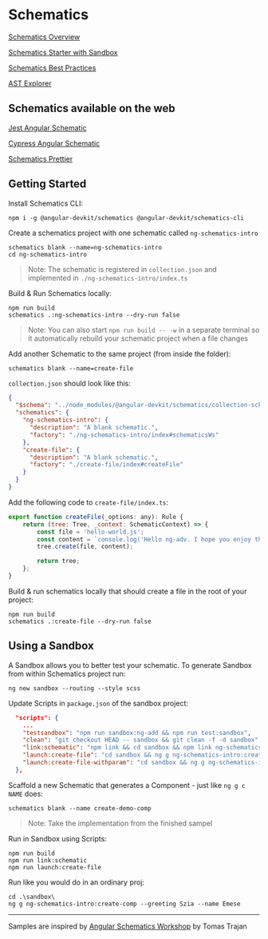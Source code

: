 # Schematics

[Schematics Overview](https://angular.io/guide/schematics)

[Schematics Starter with Sandbox](https://github.com/schuchard/schematic-starter)

[Schematics Best Practices](https://brenden.codes/posts/angular-schematics-best-practices/)

[AST Explorer](https://astexplorer.net/)

## Schematics available on the web

[Jest Angular Schematic](https://github.com/briebug/jest-schematic)

[Cypress Angular Schematic](https://github.com/briebug/cypress-schematic)

[Schematics Prettier](https://github.com/schuchard/prettier-schematic)

## Getting Started

Install Schematics CLI:

```
npm i -g @angular-devkit/schematics @angular-devkit/schematics-cli
```

Create a schematics project with one schematic called `ng-schematics-intro`

```
schematics blank --name=ng-schematics-intro
cd ng-schematics-intro
```

> Note: The schematic is registered in `collection.json` and implemented in `./ng-schematics-intro/index.ts`

Build & Run Schematics locally:

```
npm run build
schematics .:ng-schematics-intro --dry-run false
```

> Note: You can also start `npm run build -- -w` in a separate terminal so it automatically rebuild your schematic project when a file changes

Add another Schematic to the same project (from inside the folder):

```
schematics blank --name=create-file
```

`collection.json` should look like this:

```json
{
  "$schema": "../node_modules/@angular-devkit/schematics/collection-schema.json",
  "schematics": {
    "ng-schematics-intro": {
      "description": "A blank schematic.",
      "factory": "./ng-schematics-intro/index#schematicsWs"
    },
    "create-file": {
      "description": "A blank schematic.",
      "factory": "./create-file/index#createFile"
    }
  }
}
```

Add the following code to `create-file/index.ts`:

```javascript
export function createFile(_options: any): Rule {
    return (tree: Tree, _context: SchematicContext) => {
        const file = 'hello-world.js';
        const content = `console.log('Hello ng-adv. I hope you enjoy the class!');`;
        tree.create(file, content);

        return tree;
    };
}
```
Build & run schematics locally that should create a file in the root of your project:

```
npm run build
schematics .:create-file --dry-run false
```

## Using a Sandbox

A Sandbox allows you to better test your schematic. To generate Sandbox from within Schematics project run:

```
ng new sandbox --routing --style scss
```

Update Scripts in `package.json` of the sandbox project:

```json
  "scripts": {
    ...
    "testsandbox": "npm run sandbox:ng-add && npm run test:sandbox",
    "clean": "git checkout HEAD -- sandbox && git clean -f -d sandbox",
    "link:schematic": "npm link && cd sandbox && npm link ng-schematics-intro",
    "launch:create-file": "cd sandbox && ng g ng-schematics-intro:create-file",
    "launch:create-file-withparam": "cd sandbox && ng g ng-schematics-intro:create-file-withparam --greeting Szia --name Emese --dry-run false"
  },
```

Scaffold a new Schematic that generates a Component - just like `ng g c NAME` does:

```
schematics blank --name create-demo-comp
```

> Note: Take the implementation from the finished sampel

Run in Sandbox using Scripts:

```
npm run build
npm run link:schematic
npm run launch:create-file
```

Run like you would do in an ordinary proj:

```
cd .\sandbox\
ng g ng-schematics-intro:create-comp --greeting Szia --name Emese
```

---

Samples are inspired by [Angular Schematics Workshop](https://github.com/tomastrajan/workshop-angular-schematics) by Tomas Trajan
